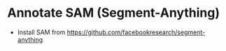 # Annotate SAM (Segment-Anything)

- Install SAM from https://github.com/facebookresearch/segment-anything
